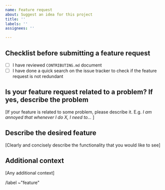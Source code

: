 ```yaml
---
name: Feature request
about: Suggest an idea for this project
title: ''
labels: ''
assignees: ''

---
```


## Checklist before submitting a feature request

- [ ] I have reviewed `CONTRIBUTING.md` document
- [ ] I have done a quick search on the issue tracker to check if the feature request is not redundant

## Is your feature request related to a problem? If yes, describe the problem

[If your feature is related to some problem, please describe it. E.g. _I am annoyed that whenever I do X, I need to..._ ]

## Describe the desired feature

[Clearly and concisely describe the functionality that you would like to see]

## Additional context

[Any additional context]

/label ~"feature" 
